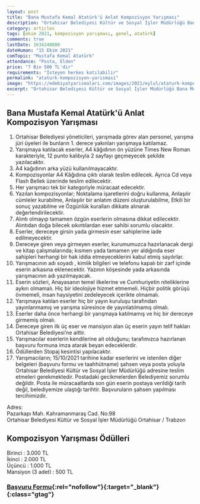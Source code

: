 ```yaml
---
layout: post
title: "Bana Mustafa Kemal Atatürk'ü Anlat Kompozisyon Yarışması"
description: "Ortahisar Belediyesi Kültür ve Sosyal İşler Müdürlüğü Bana Mustafa Kemal Atatürk'ü Anlat Kompozisyon Yarışması düzenliyor"
category: articles
tags: [ekim 2021, kompozisyon yarışması, genel, atatürk]
comments: true
lastDate: 1634248800    
dateHuman: "15 Ekim 2021"
comTopic: "Mustafa Kemal Atatürk"
attendance: "Posta, Elden"
price: "7 Bin 500 TL'dir"
requirements: "İsteyen herkes katılabilir"
permalink: "ataturk-kompozisyon-yarismasi"
image: "https://edebiyatyarismalari.com/images/2021/eylul/ataturk-kompozisyon-yarismasi.jpg"
excerpt: "Ortahisar Belediyesi Kültür ve Sosyal İşler Müdürlüğü Bana Mustafa Kemal Atatürk'ü Anlat Kompozisyon Yarışması düzenliyor"
---
```


## Bana Mustafa Kemal Atatürk'ü Anlat Kompozisyon Yarışması
1. Ortahisar Belediyesi yöneticileri, yarışmada görev alan personel, yarışma jüri üyeleri ile bunların 1. derece yakınları yarışmaya katılamaz.
2. Yarışmaya katılacak eserler, A4 kâğıdının ön yüzüne Times New Roman karakteriyle, 12 punto kalıbıyla 2 sayfayı geçmeyecek şekilde yazılacaktır.
3. A4 kağıdının arka yüzü kullanılmayacaktır.
4. Kompozisyonlar A4 Kâğıdına çıktı olarak teslim edilecek. Ayrıca Cd veya Flash Bellek üzerinde teslim edilecektir.
5. Her yarışmacı tek bir kategoriyle müracaat edecektir.
6. Yazılan kompozisyonlar; Noktalama işaretlerini doğru kullanma, Anlaşılır cümleler kurabilme, Anlaşılır bir anlatım düzeni oluşturulabilme, Etkili bir sonuç yazabilme ve Özgünlük kuralları dikkate alınarak değerlendirilecektir.
7. Alıntı olmayıp tamamen özgün eserlerin olmasına dikkat edilecektir. Alıntıdan doğa bilecek sıkıntılardan eser sahibi sorumlu olacaktır.
8. Eserler, dereceye girsin yada girmesin eser sahiplerine iade edilmeyecektir.
9. Dereceye giren veya girmeyen eserler, kurumumuzca hazırlanacak dergi ve kitap çalışmalarında; kısmen yada tamamen yer aldığında eser sahipleri herhangi bir hak iddia etmeyeceklerini kabul etmiş sayılırlar.
10. Yarışmacının adı soyadı , kimlik bilgileri ve telefonu kapalı bir zarf içinde eserin arkasına eklenecektir. Yazının köşesinde yada arkasında yarışmacının adı yazılmayacak.
11. Eserin sözleri, Anayasanın temel ilkelerine ve Cumhuriyetin niteliklerine aykırı olmamalı. Hiç bir ideolojiye hizmet etmemeli. Hiçbir politik görüşü övmemeli, insan haysiyetini zedeleyecek içerikte olmamalı.
12. Yarışmaya katılan eserler hiç bir yayın kuruluşu tarafından yayınlanmamış ve yarışma süresince de yayınlatılmamış olmalı.
13. Eserler daha önce herhangi bir yarışmaya katılmamış ve hiç bir dereceye girmemiş olmalı.
14. Dereceye giren ilk üç eser ve mansiyon alan üç eserin yayın telif hakları Ortahisar Belediyesi’ne aittir.
15. Yarışmacılar eserlerin kendilerine ait olduğunu; tarafımızca hazırlanan başvuru formuna imza atarak beyan edeceklerdir.
16. Ödüllerden Stopaj kesintisi yapılacaktır.
17. Yarışmacıların; 15/10/2021 tarihine kadar eserlerini ve istenilen diğer belgeleri (başvuru formu ve taahhütname) şahsen veya posta yoluyla Ortahisar Belediyesi Kültür ve Sosyal İşler Müdürlüğü adresine teslim etmeleri gerekmektedir. Postadaki
gecikmelerden Belediyemiz sorumlu değildir. Posta ile müracaatlarda son gün eserin postaya verildiği tarih değil, belediyemize ulaştığı tarihtir. Başvuruların şahsen yapılması tercihimizdir.

Adres:  
Pazarkapı Mah. Kahramanmaraş Cad. No:98  
Ortahisar Belediyesi Kültür ve Sosyal İşler Müdürlüğü Ortahisar / Trabzon

## Kompozisyon Yarışması Ödülleri
Birinci : 3.000 TL    
İkinci : 2.000 TL    
Üçüncü : 1.000 TL    
Mansiyon (3 adet) : 500 TL  

### [Başvuru Formu](https://www.trabzonortahisar.bel.tr/uploads/DUYURULAR/55.pdf){:rel="nofollow"}{:target="_blank"}{:class="gtag"}

